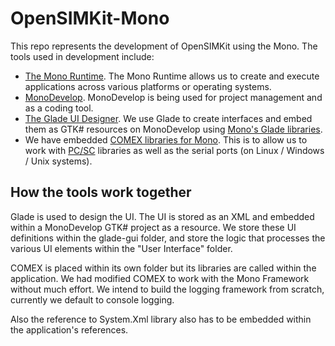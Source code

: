 OpenSIMKit-Mono
===============

This repo represents the development of OpenSIMKit using the Mono. The tools used in development include:

* [The Mono Runtime](http://www.mono-project.com/Main_Page). The Mono Runtime allows us to create and execute applications across various platforms or operating systems.
* [MonoDevelop](http://monodevelop.com/). MonoDevelop is being used for project management and as a coding tool.
* [The Glade UI Designer](http://glade.gnome.org/). We use Glade to create interfaces and embed them as GTK# resources on MonoDevelop using [Mono's Glade libraries](http://www.mono-project.com/GtkSharpBeginnersGuide#Your_First_Glade.23_Application).
* We have embedded [COMEX libraries for Mono](https://code.google.com/p/comex-project/). This is to allow us to work with [PC/SC](http://pcsclite.alioth.debian.org/) libraries as well as the serial ports (on Linux / Windows / Unix systems).

## How the tools work together

Glade is used to design the UI. The UI is stored as an XML and embedded within a MonoDevelop GTK# project as a resource. We store these UI definitions within the glade-gui folder, and store the logic that processes the various UI elements within the "User Interface" folder.

COMEX is placed within its own folder but its libraries are called within the application. We had modified COMEX to work with the Mono Framework without much effort. We intend to build the logging framework from scratch, currently we default to console logging.

Also the reference to System.Xml library also has to be embedded within the application's references.
